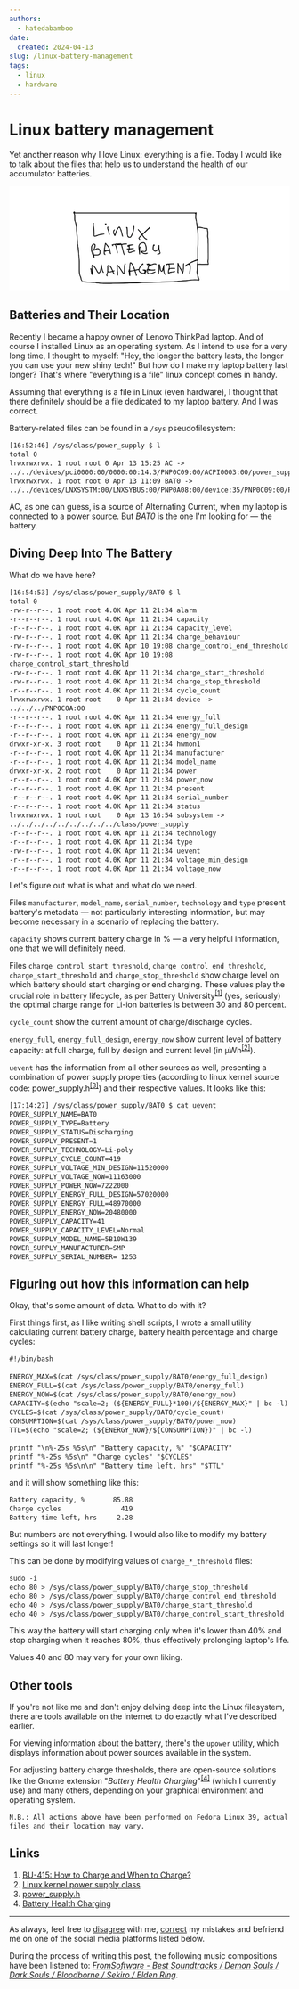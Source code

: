 ```yaml
---
authors:
  - hatedabamboo
date:
  created: 2024-04-13
slug: /linux-battery-management
tags:
  - linux
  - hardware
---
```

# Linux battery management

Yet another reason why I love Linux: everything is a file. Today I would like
to talk about the files that help us to understand the health of our
accumulator batteries.

<!-- more -->

![Battery](../assets/2024-04-13-linux-battery-management.webp)

## Batteries and Their Location

Recently I became a happy owner of Lenovo ThinkPad laptop. And of course I
installed Linux as an operating system. As I intend to use for a very long
time, I thought to myself: "Hey, the longer the battery lasts, the longer you
can use your new shiny tech!" But how do I make my laptop battery last longer?
That's where "everything is a file" linux concept comes in handy.

Assuming that everything is a file in Linux (even hardware), I thought that
there definitely should be a file dedicated to my laptop battery. And I was
correct.

Battery-related files can be found in a `/sys` pseudofilesystem:

```shell
[16:52:46] /sys/class/power_supply $ l
total 0
lrwxrwxrwx. 1 root root 0 Apr 13 15:25 AC -> ../../devices/pci0000:00/0000:00:14.3/PNP0C09:00/ACPI0003:00/power_supply/AC
lrwxrwxrwx. 1 root root 0 Apr 13 11:09 BAT0 -> ../../devices/LNXSYSTM:00/LNXSYBUS:00/PNP0A08:00/device:35/PNP0C09:00/PNP0C0A:00/power_supply/BAT0
```

AC, as one can guess, is a source of Alternating Current, when my laptop is
connected to a power source. But *BAT0* is the one I'm looking for — the
battery.

## Diving Deep Into The Battery

What do we have here?

```shell
[16:54:53] /sys/class/power_supply/BAT0 $ l
total 0
-rw-r--r--. 1 root root 4.0K Apr 11 21:34 alarm
-r--r--r--. 1 root root 4.0K Apr 11 21:34 capacity
-r--r--r--. 1 root root 4.0K Apr 11 21:34 capacity_level
-rw-r--r--. 1 root root 4.0K Apr 11 21:34 charge_behaviour
-rw-r--r--. 1 root root 4.0K Apr 10 19:08 charge_control_end_threshold
-rw-r--r--. 1 root root 4.0K Apr 10 19:08 charge_control_start_threshold
-rw-r--r--. 1 root root 4.0K Apr 11 21:34 charge_start_threshold
-rw-r--r--. 1 root root 4.0K Apr 11 21:34 charge_stop_threshold
-r--r--r--. 1 root root 4.0K Apr 11 21:34 cycle_count
lrwxrwxrwx. 1 root root    0 Apr 11 21:34 device -> ../../../PNP0C0A:00
-r--r--r--. 1 root root 4.0K Apr 11 21:34 energy_full
-r--r--r--. 1 root root 4.0K Apr 11 21:34 energy_full_design
-r--r--r--. 1 root root 4.0K Apr 11 21:34 energy_now
drwxr-xr-x. 3 root root    0 Apr 11 21:34 hwmon1
-r--r--r--. 1 root root 4.0K Apr 11 21:34 manufacturer
-r--r--r--. 1 root root 4.0K Apr 11 21:34 model_name
drwxr-xr-x. 2 root root    0 Apr 11 21:34 power
-r--r--r--. 1 root root 4.0K Apr 11 21:34 power_now
-r--r--r--. 1 root root 4.0K Apr 11 21:34 present
-r--r--r--. 1 root root 4.0K Apr 11 21:34 serial_number
-r--r--r--. 1 root root 4.0K Apr 11 21:34 status
lrwxrwxrwx. 1 root root    0 Apr 13 16:54 subsystem -> ../../../../../../../../../class/power_supply
-r--r--r--. 1 root root 4.0K Apr 11 21:34 technology
-r--r--r--. 1 root root 4.0K Apr 11 21:34 type
-rw-r--r--. 1 root root 4.0K Apr 11 21:34 uevent
-r--r--r--. 1 root root 4.0K Apr 11 21:34 voltage_min_design
-r--r--r--. 1 root root 4.0K Apr 11 21:34 voltage_now

```

Let's figure out what is what and what do we need.

Files `manufacturer`, `model_name`, `serial_number`, `technology` and `type`
present battery's metadata — not particularly interesting information, but may
become necessary in a scenario of replacing the battery.

`capacity` shows current battery charge in % — a very helpful information, one
that we will definitely need.

Files `charge_control_start_threshold`, `charge_control_end_threshold`,
`charge_start_threshold` and `charge_stop_threshold` show charge level on which
battery should start charging or end charging. These values play the crucial
role in battery lifecycle, as per Battery University<sup>[[1]](#links)</sup>
(yes, seriously) the optimal charge range for Li-ion batteries is between 30
and 80 percent.

`cycle_count` show the current amount of charge/discharge cycles.

`energy_full`, `energy_full_design`, `energy_now` show current level of battery
capacity: at full charge, full by design and current level (in
µWh<sup>[[2]](#links)</sup>).

`uevent` has the information from all other sources as well, presenting a
combination of power supply properties (according to linux kernel source code:
power_supply.h<sup>[[3]](#links)</sup>) and their respective values. It looks
like this:

```shell
[17:14:27] /sys/class/power_supply/BAT0 $ cat uevent 
POWER_SUPPLY_NAME=BAT0
POWER_SUPPLY_TYPE=Battery
POWER_SUPPLY_STATUS=Discharging
POWER_SUPPLY_PRESENT=1
POWER_SUPPLY_TECHNOLOGY=Li-poly
POWER_SUPPLY_CYCLE_COUNT=419
POWER_SUPPLY_VOLTAGE_MIN_DESIGN=11520000
POWER_SUPPLY_VOLTAGE_NOW=11163000
POWER_SUPPLY_POWER_NOW=7222000
POWER_SUPPLY_ENERGY_FULL_DESIGN=57020000
POWER_SUPPLY_ENERGY_FULL=48970000
POWER_SUPPLY_ENERGY_NOW=20480000
POWER_SUPPLY_CAPACITY=41
POWER_SUPPLY_CAPACITY_LEVEL=Normal
POWER_SUPPLY_MODEL_NAME=5B10W139
POWER_SUPPLY_MANUFACTURER=SMP
POWER_SUPPLY_SERIAL_NUMBER= 1253
```

## Figuring out how this information can help

Okay, that's some amount of data. What to do with it?

First things first, as I like writing shell scripts, I wrote a small utility
calculating current battery charge, battery health percentage and charge
cycles:

```shell
#!/bin/bash

ENERGY_MAX=$(cat /sys/class/power_supply/BAT0/energy_full_design)
ENERGY_FULL=$(cat /sys/class/power_supply/BAT0/energy_full)
ENERGY_NOW=$(cat /sys/class/power_supply/BAT0/energy_now)
CAPACITY=$(echo "scale=2; (${ENERGY_FULL}*100)/${ENERGY_MAX}" | bc -l)
CYCLES=$(cat /sys/class/power_supply/BAT0/cycle_count)
CONSUMPTION=$(cat /sys/class/power_supply/BAT0/power_now)
TTL=$(echo "scale=2; (${ENERGY_NOW}/${CONSUMPTION})" | bc -l)

printf "\n%-25s %5s\n" "Battery capacity, %" "$CAPACITY"
printf "%-25s %5s\n" "Charge cycles" "$CYCLES"
printf "%-25s %5s\n\n" "Battery time left, hrs" "$TTL"
```

and it will show something like this:

```shell
Battery capacity, %       85.88
Charge cycles               419
Battery time left, hrs     2.28
```

But numbers are not everything. I would also like to modify my battery settings
so it will last longer!

This can be done by modifying values of `charge_*_threshold` files:

```shell
sudo -i
echo 80 > /sys/class/power_supply/BAT0/charge_stop_threshold
echo 80 > /sys/class/power_supply/BAT0/charge_control_end_threshold
echo 40 > /sys/class/power_supply/BAT0/charge_start_threshold
echo 40 > /sys/class/power_supply/BAT0/charge_control_start_threshold
```

This way the battery will start charging only when it's lower than 40% and stop
charging when it reaches 80%, thus effectively prolonging laptop's life.

Values 40 and 80 may vary for your own liking.

## Other tools

If you're not like me and don't enjoy delving deep into the Linux filesystem,
there are tools available on the internet to do exactly what I've described
earlier.

For viewing information about the battery, there's the `upower` utility, which
displays information about power sources available in the system.

For adjusting battery charge thresholds, there are open-source solutions like
the Gnome extension "*Battery Health Charging*"<sup>[[4]](#links)</sup> (which
I currently use) and many others, depending on your graphical environment and
operating system.

```text
N.B.: All actions above have been performed on Fedora Linux 39, actual files and their location may vary.
```

## Links

1. [BU-415: How to Charge and When to Charge?](https://batteryuniversity.com/article/bu-415-how-to-charge-and-when-to-charge)
2. [Linux kernel power supply class](https://www.kernel.org/doc/html/latest/power/power_supply_class.html#units)
3. [power_supply.h](https://git.kernel.org/pub/scm/linux/kernel/git/stable/linux.git/tree/include/linux/power_supply.h?h=v6.0.11)
4. [Battery Health Charging](https://extensions.gnome.org/extension/5724/battery-health-charging/)

---

As always, feel free to
[disagree](https://github.com/hatedabamboo/notes.hatedabamboo.me/issues) with
me, [correct](https://github.com/hatedabamboo/notes.hatedabamboo.me/pulls) my
mistakes and befriend me on one of the social media platforms listed below.

During the process of writing this post, the following music compositions have
been listened to:
[*FromSoftware - Best Soundtracks / Demon Souls / Dark Souls / Bloodborne / Sekiro / Elden Ring*](https://www.youtube.com/watch?v=N3UYRtEMKuU).
